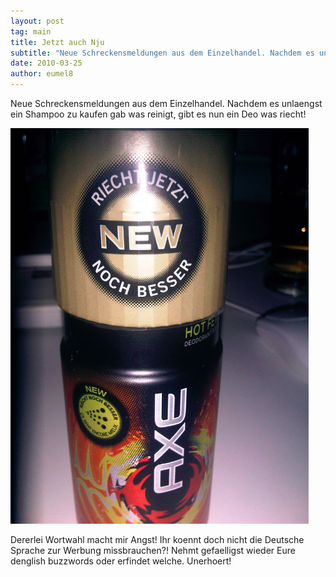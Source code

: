 ```yaml
---
layout: post
tag: main
title: Jetzt auch Nju
subtitle: "Neue Schreckensmeldungen aus dem Einzelhandel. Nachdem es unlaengst ein Shampoo zu kaufen gab was reinigt, gibt es nun ein Deo was riecht!nnnnDererlei Wortwahl macht mir Angst! Ihr koennt doch nicht die Deutsche Sprache zur Werbung missbrauchen?! Nehmt&hellip;"
date: 2010-03-25
author: eumel8
---
```


<p>Neue Schreckensmeldungen aus dem Einzelhandel. Nachdem es unlaengst ein Shampoo zu kaufen gab was reinigt, gibt es nun ein Deo was riecht!</p>

<img src="/images/axe.jpg" alt="" width="477" height="633" /></a>

<p>Dererlei Wortwahl macht mir Angst! Ihr koennt doch nicht die Deutsche Sprache zur Werbung missbrauchen?! Nehmt gefaelligst wieder Eure denglish buzzwords oder erfindet welche. Unerhoert!</p>
